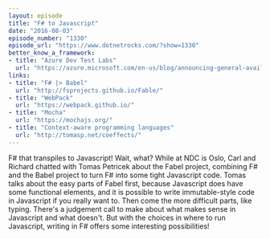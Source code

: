 ```yaml
---
layout: episode
title: "F# to Javascript"
date: "2016-08-03"
episode_number: "1330"
episode_url: "https://www.dotnetrocks.com/?show=1330"
better_know_a_framework:
- title: "Azure Dev Test Labs"
  url: "https://azure.microsoft.com/en-us/blog/announcing-general-availability-of-azure-devtest-labs/?sf27870968=1"
links:
- title: "F# |> Babel"
  url: "http://fsprojects.github.io/Fable/"
- title: "WebPack"
  url: "https://webpack.github.io/"
- title: "Mocha"
  url: "https://mochajs.org/"
- title: "Context-aware programming languages"
  url: "http://tomasp.net/coeffects/"
---
```


F# that transpiles to Javascript! Wait, what? While at NDC is Oslo, Carl and Richard chatted with Tomas Petricek about the Fabel project, combining F# and the Babel project to turn F# into some tight Javascript code. Tomas talks about the easy parts of Fabel first, because Javascript does have some functional elements, and it is possible to write immutable-style code in Javascript if you really want to. Then come the more difficult parts, like typing. There's a judgement call to make about what makes sense in Javascript and what doesn't. But with the choices in where to run Javascript, writing in F# offers some interesting possibilities!
